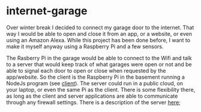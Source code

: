 # internet-garage
Over winter break I decided to connect my garage door to the internet.  That way I would be able to open and close it from an app, or a website, or even using an Amazon Alexa.  While this project has been done before, I want to make it myself anyway using a Raspberry Pi and a few sensors.

The Rasberry Pi in the garage would be able to connect to the Wifi and talk to a server that would keep track of what garages were open or not and be able to signal each door to open or close when requested by the app/website.
So the client is the Raspberry Pi in the basement running a NodeJs program (see [client](client/)).  The server could run in a public cloud, on your laptop, or even the same Pi as the client.  There is some flexibility there, as long as the client and server applications are able to communicate through any firewall settings. There is a description of the server [here](/server/client.js);

